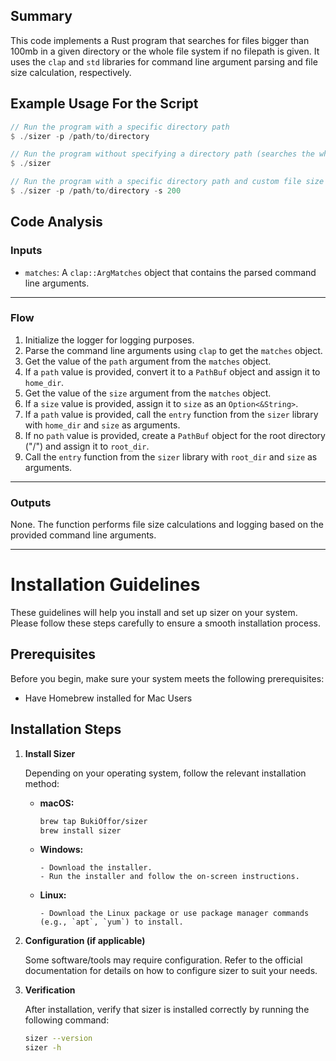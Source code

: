 ## Summary
This code implements a Rust program that searches for files bigger than 100mb in a given directory or the whole file system if no filepath is given. It uses the `clap` and `std` libraries for command line argument parsing and file size calculation, respectively.

## Example Usage For the Script
```rust
// Run the program with a specific directory path
$ ./sizer -p /path/to/directory

// Run the program without specifying a directory path (searches the whole file system)
$ ./sizer

// Run the program with a specific directory path and custom file size threshold
$ ./sizer -p /path/to/directory -s 200
```

## Code Analysis
### Inputs
- `matches`: A `clap::ArgMatches` object that contains the parsed command line arguments.
___
### Flow
1. Initialize the logger for logging purposes.
2. Parse the command line arguments using `clap` to get the `matches` object.
3. Get the value of the `path` argument from the `matches` object.
4. If a `path` value is provided, convert it to a `PathBuf` object and assign it to `home_dir`.
5. Get the value of the `size` argument from the `matches` object.
6. If a `size` value is provided, assign it to `size` as an `Option<&String>`.
7. If a `path` value is provided, call the `entry` function from the `sizer` library with `home_dir` and `size` as arguments.
8. If no `path` value is provided, create a `PathBuf` object for the root directory ("/") and assign it to `root_dir`.
9. Call the `entry` function from the `sizer` library with `root_dir` and `size` as arguments.
___
### Outputs
None. The function performs file size calculations and logging based on the provided command line arguments.
___

# Installation Guidelines

These guidelines will help you install and set up sizer on your system. Please follow these steps carefully to ensure a smooth installation process.

## Prerequisites

Before you begin, make sure your system meets the following prerequisites:

- Have Homebrew installed for Mac Users

## Installation Steps


1. **Install Sizer**

   Depending on your operating system, follow the relevant installation method:

   - **macOS:**
        ```bash 
        brew tap BukiOffor/sizer
        brew install sizer
        ```

   - **Windows:**
     ```
     - Download the installer.
     - Run the installer and follow the on-screen instructions.
     ```
   
   - **Linux:**
     ```
     - Download the Linux package or use package manager commands (e.g., `apt`, `yum`) to install.
     ```
2. **Configuration (if applicable)**

   Some software/tools may require configuration. Refer to the official documentation for details on how to configure sizer to suit your needs.

3. **Verification**

   After installation, verify that sizer is installed correctly by running the following command:

    ```bash
    sizer --version
    sizer -h
    ```